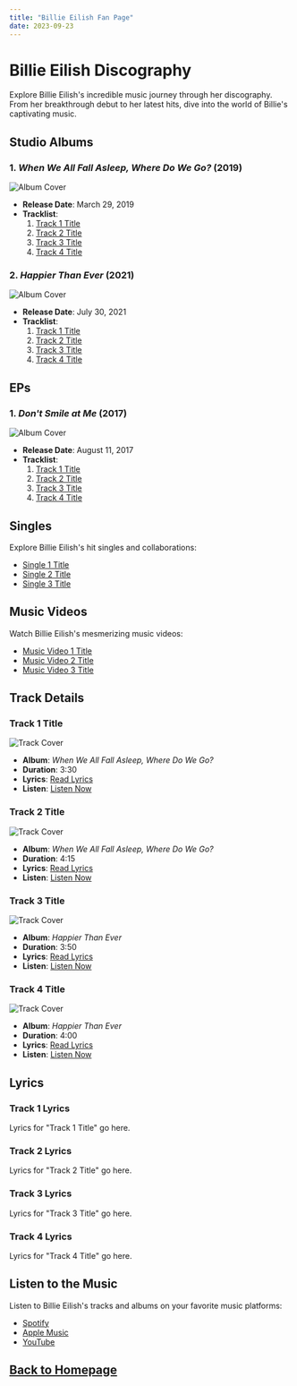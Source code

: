 ```yaml
---
title: "Billie Eilish Fan Page"
date: 2023-09-23
---
```


# Billie Eilish Discography

Explore Billie Eilish's incredible music journey through her discography. From her breakthrough debut to her latest hits, dive into the world of Billie's captivating music.

## Studio Albums

### 1. *When We All Fall Asleep, Where Do We Go?* (2019)

![Album Cover](album-cover-wwafawdwg.jpg)

- **Release Date**: March 29, 2019
- **Tracklist**:
  1. [Track 1 Title](#track-1)
  2. [Track 2 Title](#track-2)
  3. [Track 3 Title](#track-3)
  4. [Track 4 Title](#track-4)

### 2. *Happier Than Ever* (2021)

![Album Cover](album-cover-happier-than-ever.jpg)

- **Release Date**: July 30, 2021
- **Tracklist**:
  1. [Track 1 Title](#track-1)
  2. [Track 2 Title](#track-2)
  3. [Track 3 Title](#track-3)
  4. [Track 4 Title](#track-4)

## EPs

### 1. *Don't Smile at Me* (2017)

![Album Cover](album-cover-dont-smile-at-me.jpg)

- **Release Date**: August 11, 2017
- **Tracklist**:
  1. [Track 1 Title](#track-1)
  2. [Track 2 Title](#track-2)
  3. [Track 3 Title](#track-3)
  4. [Track 4 Title](#track-4)

## Singles

Explore Billie Eilish's hit singles and collaborations:

- [Single 1 Title](#single-1)
- [Single 2 Title](#single-2)
- [Single 3 Title](#single-3)

## Music Videos

Watch Billie Eilish's mesmerizing music videos:

- [Music Video 1 Title](#music-video-1)
- [Music Video 2 Title](#music-video-2)
- [Music Video 3 Title](#music-video-3)

## Track Details

### Track 1 Title

![Track Cover](track-cover-1.jpg)

- **Album**: *When We All Fall Asleep, Where Do We Go?*
- **Duration**: 3:30
- **Lyrics**: [Read Lyrics](#track-1-lyrics)
- **Listen**: [Listen Now](#track-1-audio)

### Track 2 Title

![Track Cover](track-cover-2.jpg)

- **Album**: *When We All Fall Asleep, Where Do We Go?*
- **Duration**: 4:15
- **Lyrics**: [Read Lyrics](#track-2-lyrics)
- **Listen**: [Listen Now](#track-2-audio)

### Track 3 Title

![Track Cover](track-cover-3.jpg)

- **Album**: *Happier Than Ever*
- **Duration**: 3:50
- **Lyrics**: [Read Lyrics](#track-3-lyrics)
- **Listen**: [Listen Now](#track-3-audio)

### Track 4 Title

![Track Cover](track-cover-4.jpg)

- **Album**: *Happier Than Ever*
- **Duration**: 4:00
- **Lyrics**: [Read Lyrics](#track-4-lyrics)
- **Listen**: [Listen Now](#track-4-audio)

<!-- Add more track details as needed -->

## Lyrics

### Track 1 Lyrics

Lyrics for "Track 1 Title" go here.

### Track 2 Lyrics

Lyrics for "Track 2 Title" go here.

### Track 3 Lyrics

Lyrics for "Track 3 Title" go here.

### Track 4 Lyrics

Lyrics for "Track 4 Title" go here.

<!-- Add more track lyrics as needed -->

## Listen to the Music

Listen to Billie Eilish's tracks and albums on your favorite music platforms:

- [Spotify](#spotify)
- [Apple Music](#apple-music)
- [YouTube](#youtube)

## [Back to Homepage](#)

